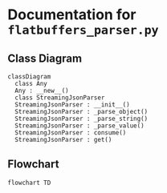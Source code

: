 # Documentation for `flatbuffers_parser.py`

## Class Diagram
```mermaid
classDiagram
  class Any
  Any : __new__()
  class StreamingJsonParser
  StreamingJsonParser : __init__()
  StreamingJsonParser : _parse_object()
  StreamingJsonParser : _parse_string()
  StreamingJsonParser : _parse_value()
  StreamingJsonParser : consume()
  StreamingJsonParser : get()

```

## Flowchart
```mermaid
flowchart TD

```

